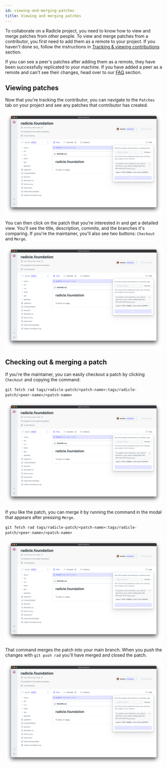 ```yaml
---
id: viewing-and-merging-patches
title: Viewing and merging patches
---
```


To collaborate on a Radicle project, you need to know how to view and merge
patches from other people. To view and merge patches from a contributor, you
first need to add them as a remote to your project. If you haven't done so,
follow the instructions in [Tracking & viewing contributions][tv] section.

If you can see a peer's patches after adding them as a remote, they have been
successfully replicated to your machine. If you have added a peer as a remote
and can't see their changes, head over to our [FAQ][fq] section.

## Viewing patches

Now that you're tracking the contributor, you can navigate to the `Patches` tab
on your project and see any patches that contributor has created.

<!-- TODO: replace with final image -->

![Patches][pa]

You can then click on the patch that you're interested in and get a detailed
view. You'll see the title, description, commits, and the branches it's
comparing. If you're the maintainer, you'll also see two buttons: `Checkout` and
`Merge`.

<!-- TODO: replace with final image -->

![PatchDetail][pd]

## Checking out & merging a patch

 If you're the maintainer, you can easily checkout a patch by clicking
 `Checkout` and copying the command:

`git fetch rad
tags/radicle-patch/<patch-name>:tags/radicle-patch/<peer-name>/<patch-name>`

<!-- TODO: replace with final image -->

![PatchDetailCheckout][pdc]

If you like the patch, you can merge it by running the command in the modal that
appears after pressing `Merge`.
<!-- TODD: replace with actual merge command -->

`git fetch rad
tags/radicle-patch/<patch-name>:tags/radicle-patch/<peer-name>/<patch-name>`

<!-- TODO: replace with final image -->

![PatchDetailMerge][pdm]

That command merges the patch into your main branch. When you push the changes
with `git push rad` you'll have merged and closed the patch.

![PatchlistClosed][pc]

[tv]: using-radicle/tracking-and-viewing.md
[fq]: understanding-radicle/faq.md/#i-cant-find-a-project-on-the-network-or-see-a-peers-changes-what-should-i-do

<!-- TODO: REPLACE LINKS TO PROPER IMAGES -->

[pa]: /img/fork-project.png
[pd]: /img/fork-project.png
[pdc]: /img/fork-project.png
[pdm]: /img/fork-project.png
[pc]: /img/fork-project.png
